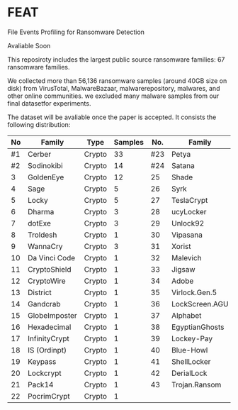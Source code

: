 # FEAT

File Events Profiling for Ransomware Detection

Avaliable Soon

This reposiroty includes the largest public source ransomware families: 67 ransomware families.

We collected more than 56,136 ransomware samples (around 40GB size on disk) from VirusTotal, MalwareBazaar, malwarerepository, malwares, and other online communities. we excluded many malware samples from our final datasetfor experiments.


The dataset will be avaliable once the paper is accepted. It consists the following distribution:

No  | Family | Type | Samples | No.| Family | Type | Samples
--- | --- | --- | --- |--- |--- |--- |--- 
#1 | Cerber | Crypto | 33 | #23 | Petya | Crypto | 1 
#2 |  Sodinokibi |  Crypto | 14 |  #24|  Satana |  Crypto |  1
3 | GoldenEye | Crypto | 12 | 25 | Shade | Crypto | 1
4 | Sage | Crypto | 5 | 26 | Syrk | Crypto | 1 
5 | Locky | Crypto | 5 | 27 | TeslaCrypt | Crypto | 1 
6 | Dharma | Crypto | 3 | 28 | ucyLocker | Crypto | 1 
7 | dotExe | Crypto | 3 | 29 | Unlock92 | Crypto | 1 
8 | Troldesh | Crypto | 1 | 30 | Vipasana | Crypto | 1 
 9 | WannaCry | Crypto | 3 | 31 | Xorist | Crypto | 2 
10 | Da Vinci Code | Crypto | 1 | 32 | Malevich | Crypto | 1 
11 | CryptoShield | Crypto | 1 | 33 | Jigsaw | Crypto | 1 
12 | CryptoWire | Crypto | 1 | 34 | Adobe | Crypto | 1
13 | District | Crypto | 1 | 35 | Virlock.Gen.5 | Screen | 83 
14 | Gandcrab | Crypto | 1 | 36 |  LockScreen.AGU | Screen | 12 
15 | GlobeImposter | Crypto | 1 | 37 | Alphabet | Screen | 2 
16 | Hexadecimal | Crypto | 1 | 38 | EgyptianGhosts | Screen | 1
17 | InfinityCrypt | Crypto | 1 | 39 | Lockey-Pay| Screen | 1 
18 | IS (Ordinpt) | Crypto | 1 | 40 | Blue-Howl | Screen | 1 
19 | Keypass | Crypto | 1 | 41 | ShellLocker | Screen | 1 
20 | Lockcrypt | Crypto | 1 | 42 | DerialLock | Screen | 1
21 | Pack14 | Crypto | 1 | 43 | Trojan.Ransom | Screen | 1 
22 | PocrimCrypt | Crypto | 1 | 
